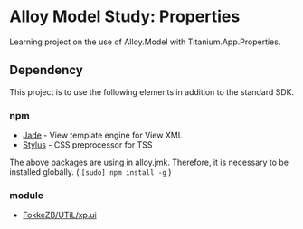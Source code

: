 Alloy Model Study: Properties
=============================

Learning project on the use of Alloy.Model with Titanium.App.Properties.


Dependency
----------

This project is to use the following elements in addition to the standard SDK.


### npm

* [Jade](http://jade-lang.com/) - View template engine for View XML
* [Stylus](http://stylus-lang.com/) - CSS preprocessor for TSS

The above packages are using in alloy.jmk. Therefore, it is necessary to be installed globally. ( `[sudo] npm install -g` )


### module

* [FokkeZB/UTiL/xp.ui](https://github.com/FokkeZB/UTiL/blob/master/docs/xp.ui.md)
